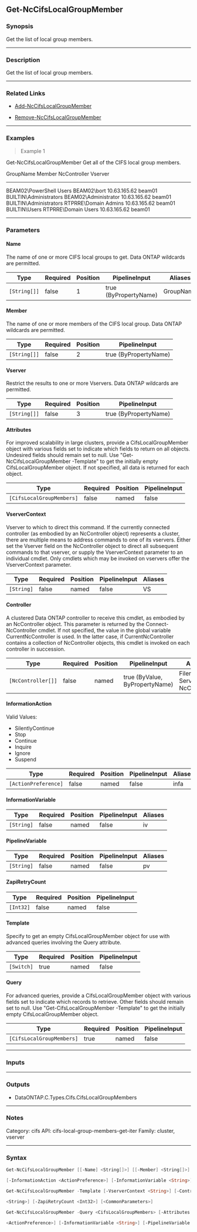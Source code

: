 Get-NcCifsLocalGroupMember
--------------------------

### Synopsis
Get the list of local group members.

---

### Description

Get the list of local group members.

---

### Related Links
* [Add-NcCifsLocalGroupMember](Add-NcCifsLocalGroupMember)

* [Remove-NcCifsLocalGroupMember](Remove-NcCifsLocalGroupMember)

---

### Examples
> Example 1

Get-NcCifsLocalGroupMember
Get all of the CIFS local group members.

GroupName                     Member                        NcController                  Vserver
---------                     ------                        ------------                  -------
BEAM02\PowerShell Users       BEAM02\bort                   10.63.165.62                  beam01
BUILTIN\Administrators        BEAM02\Administrator          10.63.165.62                  beam01
BUILTIN\Administrators        RTPRRE\Domain Admins          10.63.165.62                  beam01
BUILTIN\Users                 RTPRRE\Domain Users           10.63.165.62                  beam01

---

### Parameters
#### **Name**
The name of one or more CIFS local groups to get.  Data ONTAP wildcards are permitted.

|Type        |Required|Position|PipelineInput        |Aliases  |
|------------|--------|--------|---------------------|---------|
|`[String[]]`|false   |1       |true (ByPropertyName)|GroupName|

#### **Member**
The name of one or more members of the CIFS local group.  Data ONTAP wildcards are permitted.

|Type        |Required|Position|PipelineInput        |
|------------|--------|--------|---------------------|
|`[String[]]`|false   |2       |true (ByPropertyName)|

#### **Vserver**
Restrict the results to one or more Vservers.  Data ONTAP wildcards are permitted.

|Type        |Required|Position|PipelineInput        |
|------------|--------|--------|---------------------|
|`[String[]]`|false   |3       |true (ByPropertyName)|

#### **Attributes**
For improved scalability in large clusters, provide a CifsLocalGroupMember object with various fields set to indicate which fields to return on all objects.  Undesired fields should remain set to null.  Use "Get-NcCifsLocalGroupMember -Template" to get the initially empty CifsLocalGroupMember object.  If not specified, all data is returned for each object.

|Type                     |Required|Position|PipelineInput|
|-------------------------|--------|--------|-------------|
|`[CifsLocalGroupMembers]`|false   |named   |false        |

#### **VserverContext**
Vserver to which to direct this command.  If the currently connected controller (as embodied by an NcController object) represents a cluster, there are multiple means to address commands to one of its vservers.  Either set the Vserver field on the NcController object to direct all subsequent commands to that vserver, or supply the VserverContext parameter to an individual cmdlet.  Only cmdlets which may be invoked on vservers offer the VserverContext parameter.

|Type      |Required|Position|PipelineInput|Aliases|
|----------|--------|--------|-------------|-------|
|`[String]`|false   |named   |false        |VS     |

#### **Controller**
A clustered Data ONTAP controller to receive this cmdlet, as embodied by an NcController object.  This parameter is returned by the Connect-NcController cmdlet.  If not specified, the value in the global variable CurrentNcController is used.  In the latter case, if CurrentNcController contains a collection of NcController objects, this cmdlet is invoked on each controller in succession.

|Type              |Required|Position|PipelineInput                 |Aliases                          |
|------------------|--------|--------|------------------------------|---------------------------------|
|`[NcController[]]`|false   |named   |true (ByValue, ByPropertyName)|Filer<br/>Server<br/>NcController|

#### **InformationAction**

Valid Values:

* SilentlyContinue
* Stop
* Continue
* Inquire
* Ignore
* Suspend

|Type                |Required|Position|PipelineInput|Aliases|
|--------------------|--------|--------|-------------|-------|
|`[ActionPreference]`|false   |named   |false        |infa   |

#### **InformationVariable**

|Type      |Required|Position|PipelineInput|Aliases|
|----------|--------|--------|-------------|-------|
|`[String]`|false   |named   |false        |iv     |

#### **PipelineVariable**

|Type      |Required|Position|PipelineInput|Aliases|
|----------|--------|--------|-------------|-------|
|`[String]`|false   |named   |false        |pv     |

#### **ZapiRetryCount**

|Type     |Required|Position|PipelineInput|
|---------|--------|--------|-------------|
|`[Int32]`|false   |named   |false        |

#### **Template**
Specify to get an empty CifsLocalGroupMember object for use with advanced queries involving the Query attribute.

|Type      |Required|Position|PipelineInput|
|----------|--------|--------|-------------|
|`[Switch]`|true    |named   |false        |

#### **Query**
For advanced queries, provide a CifsLocalGroupMember object with various fields set to indicate which records to retrieve.  Other fields should remain set to null.  Use "Get-CifsLocalGroupMember -Template" to get the initially empty CifsLocalGroupMember object.

|Type                     |Required|Position|PipelineInput|
|-------------------------|--------|--------|-------------|
|`[CifsLocalGroupMembers]`|true    |named   |false        |

---

### Inputs

---

### Outputs
* DataONTAP.C.Types.Cifs.CifsLocalGroupMembers

---

### Notes
Category: cifs
API: cifs-local-group-members-get-iter
Family: cluster, vserver

---

### Syntax
```PowerShell
Get-NcCifsLocalGroupMember [[-Name] <String[]>] [[-Member] <String[]>] [[-Vserver] <String[]>] [-Attributes <CifsLocalGroupMembers>] [-VserverContext <String>] [-Controller <NcController[]>] 
```
```PowerShell
[-InformationAction <ActionPreference>] [-InformationVariable <String>] [-PipelineVariable <String>] [-ZapiRetryCount <Int32>] [<CommonParameters>]
```
```PowerShell
Get-NcCifsLocalGroupMember -Template [-VserverContext <String>] [-Controller <NcController[]>] [-InformationAction <ActionPreference>] [-InformationVariable <String>] [-PipelineVariable 
```
```PowerShell
<String>] [-ZapiRetryCount <Int32>] [<CommonParameters>]
```
```PowerShell
Get-NcCifsLocalGroupMember -Query <CifsLocalGroupMembers> [-Attributes <CifsLocalGroupMembers>] [-VserverContext <String>] [-Controller <NcController[]>] [-InformationAction 
```
```PowerShell
<ActionPreference>] [-InformationVariable <String>] [-PipelineVariable <String>] [-ZapiRetryCount <Int32>] [<CommonParameters>]
```
